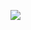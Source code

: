 ![](https://github.com/weichao66666/ARDistanceOpenGLES20Proj/raw/master/README.md-assetss/demo.png)
